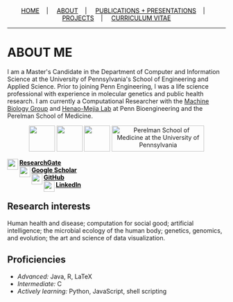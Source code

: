 <div class="topnav">
  <p align="center">
  <a href="home.html" style="color: rgb(0,0,0)"><font color="000000">HOME</font></a>&nbsp;&nbsp;&nbsp;&nbsp;|&nbsp;&nbsp;&nbsp;&nbsp;
  <a href="about.html" style="color: rgb(0,0,0)"><font color="000000">ABOUT</font></a>&nbsp;&nbsp;&nbsp;&nbsp;|&nbsp;&nbsp;&nbsp;&nbsp;
  <a href="pubs.html" style="color: rgb(0,0,0)"><font color="000000">PUBLICATIONS + PRESENTATIONS</font></a>&nbsp;&nbsp;&nbsp;&nbsp;|&nbsp;&nbsp;&nbsp;&nbsp;
  <a href="projects.html" style="color: rgb(0,0,0)"><font color="000000">PROJECTS</font></a>&nbsp;&nbsp;&nbsp;&nbsp;|&nbsp;&nbsp;&nbsp;&nbsp;
  <a href="cv_01_2020.pdf" style="color: rgb(0,0,0)" target="_blank"><font color="000000">CURRICULUM VITAE</font></a> 
</p>
</div>

---------------------------------------

# ABOUT ME

I am a Master's Candidate in the Department of Computer and Information Science at the University of Pennsylvania's School of Engineering and Applied Science. Prior to joining Penn Engineering, I was a life science professional with experience in molecular genetics and public health research. I am currently a Computational Researcher with the [Machine Biology Group](https://delafuentelab.seas.upenn.edu/) and [Henao-Mejia Lab](https://www.henao-mejialab.com/) at Penn Bioengineering and the Perelman School of Medicine.

<p align="center">
  <img src="https://user-images.githubusercontent.com/50045763/80990804-fc2c5a80-8e04-11ea-8d91-68e1d98cb18f.png" height="60"/>
    <img src="https://user-images.githubusercontent.com/50045763/80991760-7f01e500-8e06-11ea-9a2c-ef93e339610f.jpg" height="60"/>
      <img src="https://user-images.githubusercontent.com/50045763/81596758-9b67c980-9392-11ea-86a5-d732f4ed90cd.jpg" height="60"/>
  <a href="http://www.med.upenn.edu/" target="_blank"><img src="https://www.med.upenn.edu/images/psom_logo_blue.svg" alt="Perelman School of Medicine at the University of Pennsylvania" width="213" height="60"/></a> 
</p>

  <img src="https://user-images.githubusercontent.com/50045763/72228039-1817a200-3571-11ea-8d82-7357b291dbcd.png" width="25" align="left"/><b><a href="https://www.researchgate.net/profile/Jacqueline_Maasch" style="color: rgb(0,0,0)" target="_blank"><font color="000000">ResearchGate</font></a><br>
  <img src="https://user-images.githubusercontent.com/50045763/81597797-4927a800-9394-11ea-912c-c55d21fbb0b1.png" width="25" align="left"/> <a href="https://scholar.google.com/citations?user=5l9n9J8AAAAJ&hl=en&oi=ao" style="color: rgb(0,0,0)" target="_blank"><font color="000000">Google Scholar</font></a><br>
  <img src="https://user-images.githubusercontent.com/50045763/72228212-c07a3600-3572-11ea-9ee3-aaf371aafe5e.png" width="25" align="left"/> <a href="https://github.com/jmaasch" style="color: rgb(0,0,0)" target="_blank"><font color="000000">GitHub</font></a><br>
  <img src="https://user-images.githubusercontent.com/50045763/72228214-c112cc80-3572-11ea-9ad0-fe10f357b3e2.png" width="25" align="left"/> <a href="https://www.linkedin.com/in/jmaasch/" style="color: rgb(0,0,0)" target="_blank"><font color="000000">LinkedIn</font></a></b><br>


## Research interests

Human health and disease; computation for social good; artificial intelligence; the microbial ecology of the human body; genetics, genomics, and evolution; the art and science of data visualization.

## Proficiencies

* *Advanced:* Java, R, LaTeX
* *Intermediate:* C
* *Actively learning:* Python, JavaScript, shell scripting

